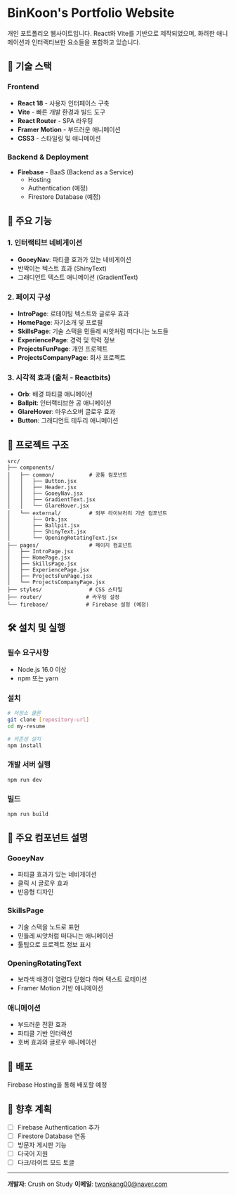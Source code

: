 # BinKoon's Portfolio Website

개인 포트폴리오 웹사이트입니다. React와 Vite를 기반으로 제작되었으며, 화려한 애니메이션과 인터랙티브한 요소들을 포함하고 있습니다.

## 🚀 기술 스택

### Frontend
- **React 18** - 사용자 인터페이스 구축
- **Vite** - 빠른 개발 환경과 빌드 도구
- **React Router** - SPA 라우팅
- **Framer Motion** - 부드러운 애니메이션
- **CSS3** - 스타일링 및 애니메이션

### Backend & Deployment
- **Firebase** - BaaS (Backend as a Service)
  - Hosting
  - Authentication (예정)
  - Firestore Database (예정)

## 🎨 주요 기능

### 1. 인터랙티브 네비게이션
- **GooeyNav**: 파티클 효과가 있는 네비게이션
- 반짝이는 텍스트 효과 (ShinyText)
- 그래디언트 텍스트 애니메이션 (GradientText)

### 2. 페이지 구성
- **IntroPage**: 로테이팅 텍스트와 글로우 효과
- **HomePage**: 자기소개 및 프로필
- **SkillsPage**: 기술 스택을 민들레 씨앗처럼 떠다니는 노드들
- **ExperiencePage**: 경력 및 학력 정보
- **ProjectsFunPage**: 개인 프로젝트
- **ProjectsCompanyPage**: 회사 프로젝트

### 3. 시각적 효과 (출처 - Reactbits)
- **Orb**: 배경 파티클 애니메이션
- **Ballpit**: 인터랙티브한 공 애니메이션
- **GlareHover**: 마우스오버 글로우 효과
- **Button**: 그래디언트 테두리 애니메이션

## 📁 프로젝트 구조

```
src/
├── components/
│   ├── common/           # 공통 컴포넌트
│   │   ├── Button.jsx
│   │   ├── Header.jsx
│   │   ├── GooeyNav.jsx
│   │   ├── GradientText.jsx
│   │   └── GlareHover.jsx
│   └── external/         # 외부 라이브러리 기반 컴포넌트
│       ├── Orb.jsx
│       ├── Ballpit.jsx
│       ├── ShinyText.jsx
│       └── OpeningRotatingText.jsx
├── pages/                # 페이지 컴포넌트
│   ├── IntroPage.jsx
│   ├── HomePage.jsx
│   ├── SkillsPage.jsx
│   ├── ExperiencePage.jsx
│   ├── ProjectsFunPage.jsx
│   └── ProjectsCompanyPage.jsx
├── styles/               # CSS 스타일
├── router/              # 라우팅 설정
└── firebase/            # Firebase 설정 (예정)
```

## 🛠️ 설치 및 실행

### 필수 요구사항
- Node.js 16.0 이상
- npm 또는 yarn

### 설치
```bash
# 저장소 클론
git clone [repository-url]
cd my-resume

# 의존성 설치
npm install
```

### 개발 서버 실행
```bash
npm run dev
```

### 빌드
```bash
npm run build
```

## 🎯 주요 컴포넌트 설명

### GooeyNav
- 파티클 효과가 있는 네비게이션
- 클릭 시 글로우 효과
- 반응형 디자인

### SkillsPage
- 기술 스택을 노드로 표현
- 민들레 씨앗처럼 떠다니는 애니메이션
- 툴팁으로 프로젝트 정보 표시

### OpeningRotatingText
- 보라색 배경이 열렸다 닫혔다 하며 텍스트 로테이션
- Framer Motion 기반 애니메이션

### 애니메이션
- 부드러운 전환 효과
- 파티클 기반 인터랙션
- 호버 효과와 글로우 애니메이션

## 🚀 배포

Firebase Hosting을 통해 배포할 예정

## 📝 향후 계획

- [ ] Firebase Authentication 추가
- [ ] Firestore Database 연동
- [ ] 방문자 게시판 기능
- [ ] 다국어 지원
- [ ] 다크/라이트 모드 토글

---

**개발자**: Crush on Study
**이메일**: twonkang00@naver.com  
